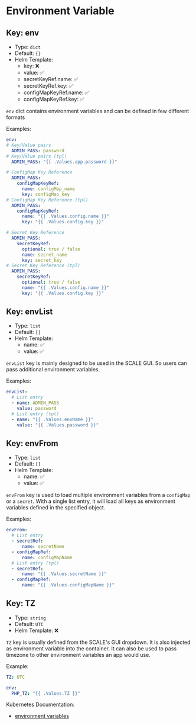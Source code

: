 # Environment Variable

## Key: env

- Type: `dict`
- Default: `{}`
- Helm Template:
  - key: ❌
  - value: ✅
  - secretKeyRef.name: ✅
  - secretKeyRef.key: ✅
  - configMapKeyRef.name: ✅
  - configMapKeyRef.key: ✅

`env` dict contains environment variables and can be defined in few different formats

Examples:

```yaml
env:
# Key/Value pairs
  ADMIN_PASS: password
# Key/Value pairs (tpl)
  ADMIN_PASS: "{{ .Values.app.password }}"

# ConfigMap Key Reference
  ADMIN_PASS:
    configMapKeyRef:
      name: configMap_name
      key: configMap_key
# ConfigMap Key Reference (tpl)
  ADMIN_PASS:
    configMapKeyRef:
      name: "{{ .Values.config.name }}"
      key: "{{ .Values.config.key }}"

# Secret Key Reference
  ADMIN_PASS:
    secretKeyRef:
      optional: true / false
      name: secret_name
      key: secret_key
# Secret Key Reference (tpl)
  ADMIN_PASS:
    secretKeyRef:
      optional: true / false
      name: "{{ .Values.config.name }}"
      key: "{{ .Values.config.key }}"
```

## Key: envList

- Type: `list`
- Default: `[]`
- Helm Template:
  - name: ✅
  - value: ✅

`envList` key is mainly designed to be used in the SCALE GUI.
So users can pass additional environment variables.

Examples:

```yaml
envList:
  # List entry
  - name: ADMIN_PASS
    value: password
  # List entry (tpl)
  - name: "{{ .Values.envName }}"
    value: "{{ .Values.password }}"
```

## Key: envFrom

- Type: `list`
- Default: `[]`
- Helm Template:
  - name: ✅
  - value: ✅

`envFrom` key is used to load multiple environment variables
from a `configMap` or a `secret`. With a single list entry,
it will load all keys as environment variables
defined in the specified object.

Examples:

```yaml
envFrom:
  # List entry
  - secretRef:
      name: secretName
  - configMapRef:
      name: configMapName
  # List entry (tpl)
  - secretRef:
      name: "{{ .Values.secretName }}"
  - configMapRef:
      name: "{{ .Values.configMapName }}"
```

## Key: TZ

- Type: `string`
- Default: `UTC`
- Helm Template: ❌

`TZ` key is usually defined from the SCALE's GUI dropdown.
It is also injected as environment variable into the container.
It can also be used to pass timezone to other environment variables
an app would use.

Example:

```yaml
TZ: UTC

env:
  PHP_TZ: "{{ .Values.TZ }}"
```

Kubernetes Documentation:

- [environment variables](https://kubernetes.io/docs/tasks/inject-data-application/define-environment-variable-container/#define-an-environment-variable-for-a-container)
